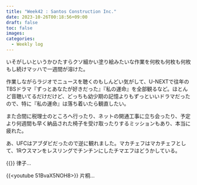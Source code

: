 ```yaml
---
title: "Week42 : Santos Construction Inc."
date: 2023-10-26T00:18:56+09:00
draft: false
toc: false
images:
categories:
  - Weekly log
---
```

いそがしいというかひたすらクソ細かい塗り絵みたいな作業を何枚も何枚も何枚もし続けマッハで一週間が溶けた。

作業しながらラジオでニュースを聴くのもしんどい気がして、U-NEXTで往年のTBSドラマ『ずっとあなたが好きだった』『私の運命』を全部観るなど。ほとんど音聴いてるだけだけど、どっちも幼少期の記憶よりもずっといいドラマだったので、特に『私の運命』は落ち着いたら観直したい。

また合間に税理士のところへ行ったり、ネットの開通工事に立ち会ったり、予定より何週間も早く納品された椅子を受け取ったりするミッションもあり、本当に疲れた。

あ、UFCはアブダビだったので逆に観れました。マカチェフはマカチェフとして、1Rウスマンをレスリングでチンチンにしたチマエフはどうかしている。

<!--more-->

{{<youtube YAot0_hqQ2Q>}}
律子…

{{<youtube 51BvaX5NOH8>}}
片桐…
